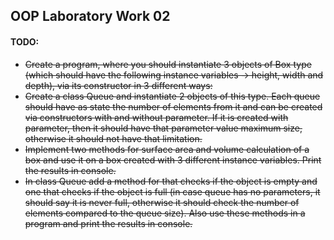 ## OOP Laboratory Work 02

#### TODO:

- ~~Create a program, where you should instantiate 3 objects of Box type (which should have the following instance variables -> height, width and depth), via its constructor in 3 different ways:~~
- ~~Create a class Queue and instantiate 2 objects of this type. Each queue should have as state the number of elements from it and can be created via constructors with and without parameter. If it is created with parameter, then it should have that parameter value maximum size, otherwise it should not have that limitation.~~
- ~~Implement two methods for surface area and volume calculation of a box and use it on a box created with 3 different instance variables. Print the results in console.~~
- ~~In class Queue add a method for that checks if the object is empty and one that checks if the object is full (in case queue has no parameters, it should say it is never full, otherwise it should check the number of elements compared to the queue size). Also use these methods in a program and print the results in console.~~